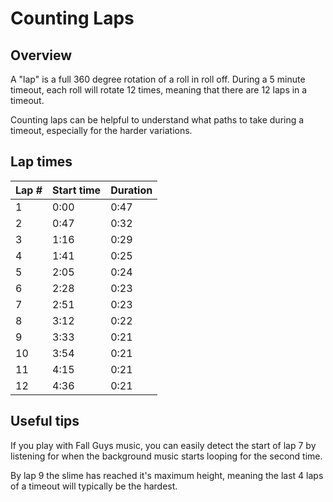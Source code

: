 # Counting Laps

## Overview

A "lap" is a full 360 degree rotation of a roll in roll off. During a 5 minute timeout, each roll will rotate 12 times, meaning that there are 12 laps in a timeout.

Counting laps can be helpful to understand what paths to take during a timeout, especially for the harder variations.

## Lap times

| Lap # | Start time | Duration |
| ----- | ---------- | -------- |
| 1     | 0:00       | 0:47     |
| 2     | 0:47       | 0:32     |
| 3     | 1:16       | 0:29     |
| 4     | 1:41       | 0:25     |
| 5     | 2:05       | 0:24     |
| 6     | 2:28       | 0:23     |
| 7     | 2:51       | 0:23     |
| 8     | 3:12       | 0:22     |
| 9     | 3:33       | 0:21     |
| 10    | 3:54       | 0:21     |
| 11    | 4:15       | 0:21     |
| 12    | 4:36       | 0:21     |

## Useful tips

If you play with Fall Guys music, you can easily detect the start of lap 7 by listening for when the background music starts looping for the second time.

By lap 9 the slime has reached it's maximum height, meaning the last 4 laps of a timeout will typically be the hardest.
